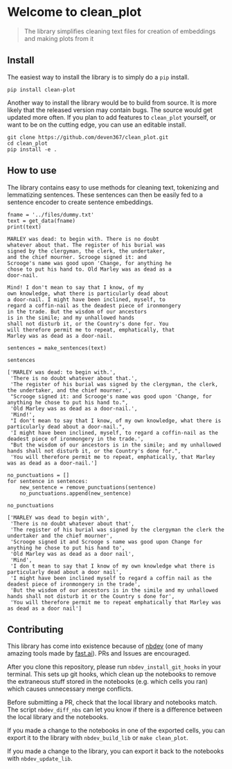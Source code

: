 # Welcome to clean_plot
> The library simplifies cleaning text files for creation of embeddings and making plots from it


## Install

The easiest way to install the library is to simply do a `pip` install. 

```
pip install clean-plot
```

Another way to install the library would be to build from source. It is more likely that the released version may contain bugs. The source would get updated more often. If you plan to add features to `clean_plot` yourself, or want to be on the cutting edge, you can use an editable install.

```
git clone https://github.com/deven367/clean_plot.git
cd clean_plot
pip install -e . 
```

## How to use

The library contains easy to use methods for cleaning text, tokenizing and lemmatizing sentences. These sentences can then be easily fed to a sentence encoder to create sentence embeddings.

```
fname = '../files/dummy.txt'
text = get_data(fname)
print(text)
```

    MARLEY was dead: to begin with. There is no doubt
    whatever about that. The register of his burial was
    signed by the clergyman, the clerk, the undertaker,
    and the chief mourner. Scrooge signed it: and
    Scrooge's name was good upon 'Change, for anything he
    chose to put his hand to. Old Marley was as dead as a
    door-nail.
    
    Mind! I don't mean to say that I know, of my
    own knowledge, what there is particularly dead about
    a door-nail. I might have been inclined, myself, to
    regard a coffin-nail as the deadest piece of ironmongery
    in the trade. But the wisdom of our ancestors
    is in the simile; and my unhallowed hands
    shall not disturb it, or the Country's done for. You
    will therefore permit me to repeat, emphatically, that
    Marley was as dead as a door-nail.


```
sentences = make_sentences(text)
```

```
sentences
```




    ['MARLEY was dead: to begin with.',
     'There is no doubt whatever about that.',
     'The register of his burial was signed by the clergyman, the clerk, the undertaker, and the chief mourner.',
     "Scrooge signed it: and Scrooge's name was good upon 'Change, for anything he chose to put his hand to.",
     'Old Marley was as dead as a door-nail.',
     'Mind!',
     "I don't mean to say that I know, of my own knowledge, what there is particularly dead about a door-nail.",
     'I might have been inclined, myself, to regard a coffin-nail as the deadest piece of ironmongery in the trade.',
     "But the wisdom of our ancestors is in the simile; and my unhallowed hands shall not disturb it, or the Country's done for.",
     'You will therefore permit me to repeat, emphatically, that Marley was as dead as a door-nail.']



```
no_punctuations = []
for sentence in sentences:
    new_sentence = remove_punctuations(sentence)
    no_punctuations.append(new_sentence)
```

```
no_punctuations
```




    ['MARLEY was dead to begin with',
     'There is no doubt whatever about that',
     'The register of his burial was signed by the clergyman the clerk the undertaker and the chief mourner',
     'Scrooge signed it and Scrooge s name was good upon Change for anything he chose to put his hand to',
     'Old Marley was as dead as a door nail',
     'Mind',
     'I don t mean to say that I know of my own knowledge what there is particularly dead about a door nail',
     'I might have been inclined myself to regard a coffin nail as the deadest piece of ironmongery in the trade',
     'But the wisdom of our ancestors is in the simile and my unhallowed hands shall not disturb it or the Country s done for',
     'You will therefore permit me to repeat emphatically that Marley was as dead as a door nail']



## Contributing

This library has come into existence because of [nbdev](https://nbdev.fast.ai/) (one of many amazing tools made by [fast.ai](https://www.fast.ai/)). PRs and Issues are encouraged. 

After you clone this repository, please run `nbdev_install_git_hooks` in your terminal. This sets up git hooks, which clean up the notebooks to remove the extraneous stuff stored in the notebooks (e.g. which cells you ran) which causes unnecessary merge conflicts.

Before submitting a PR, check that the local library and notebooks match. The script `nbdev_diff_nbs` can let you know if there is a difference between the local library and the notebooks.

If you made a change to the notebooks in one of the exported cells, you can export it to the library with `nbdev_build_lib` or `make clean_plot`.

If you made a change to the library, you can export it back to the notebooks with `nbdev_update_lib`.
